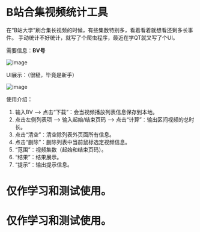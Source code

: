 # B站合集视频统计工具

在“B站大学”刷合集长视频的时候，有些集数特别多，看着看着就想看还剩多长事件。
手动统计不好统计，就写了个爬虫程序，最近在学QT就又写了个UI。

需要信息：**BV号**

![image](https://github.com/user-attachments/assets/281536ad-323d-4a9a-8ed6-bbbac4ebf81a)

UI展示：（很糙，毕竟是新手）

![image](https://github.com/user-attachments/assets/9a6402cf-9a0c-4fd3-91ff-e8f00c617da4)


使用介绍：
1. 输入BV --> 点击“下载”：会当视频播放列表信息保存到本地。
2. 点击左侧列表项 --> 输入起始/结束页码 --> 点击“计算”：输出区间视频的总时长。
3. 点击“清空”：清空除列表外页面所有信息。
4. 点击“删除”：删除列表中当前鼠标选定视频信息。
5. “范围”：视频集数（起始和结束页码）。
6. “结果”：结果展示。
7. “提示”：输出提示信息。



# 仅作学习和测试使用。
# 仅作学习和测试使用。


